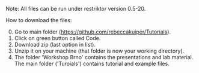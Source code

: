 
Note: All files can be run under restriktor version 0.5-20.


How to download the files:

0. Go to main folder (https://github.com/rebeccakuiper/Tutorials).
1. Click on green button called Code.
2. Download zip (last option in list).
3. Unzip it on your machine (that folder is now your working directory).
4. The folder 'Workshop Brno' contains the presentations and lab material.
   The main folder ('Turoials') contains tutorial and example files.